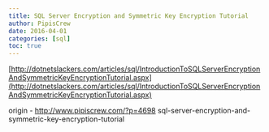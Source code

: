 ```yaml
---
title: SQL Server Encryption and Symmetric Key Encryption Tutorial
author: PipisCrew
date: 2016-04-01
categories: [sql]
toc: true
---
```


[http://dotnetslackers.com/articles/sql/IntroductionToSQLServerEncryptionAndSymmetricKeyEncryptionTutorial.aspx](http://dotnetslackers.com/articles/sql/IntroductionToSQLServerEncryptionAndSymmetricKeyEncryptionTutorial.aspx)

origin - http://www.pipiscrew.com/?p=4698 sql-server-encryption-and-symmetric-key-encryption-tutorial